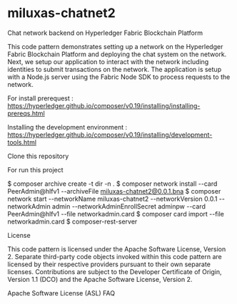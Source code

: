 # miluxas-chatnet2



Chat network backend on Hyperledger Fabric Blockchain Platform

This code pattern demonstrates setting up a network on the Hyperledger Fabric Blockchain Platform and deploying the chat system on the network. Next, we setup our application to interact with the network including identities to submit transactions on the network. The application is setup with a Node.js server using the Fabric Node SDK to process requests to the network.

For install prerequest :
https://hyperledger.github.io/composer/v0.19/installing/installing-prereqs.html


Installing the development environment :
https://hyperledger.github.io/composer/v0.19/installing/development-tools.html


Clone this repository

For run this project 

$ composer archive create -t dir -n .
$ composer network install --card PeerAdmin@hlfv1 --archiveFile miluxas-chatnet2@0.0.1.bna
$ composer network start --networkName miluxas-chatnet2 --networkVersion 0.0.1 --networkAdmin admin --networkAdminEnrollSecret adminpw --card PeerAdmin@hlfv1 --file networkadmin.card
$ composer card import --file networkadmin.card
$ composer-rest-server


License

This code pattern is licensed under the Apache Software License, Version 2. Separate third-party code objects invoked within this code pattern are licensed by their respective providers pursuant to their own separate licenses. Contributions are subject to the Developer Certificate of Origin, Version 1.1 (DCO) and the Apache Software License, Version 2.

Apache Software License (ASL) FAQ